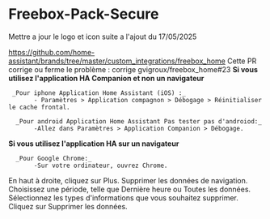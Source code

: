# Freebox-Pack-Secure
Mettre a jour le logo et icon suite a l'ajout du 17/05/2025

https://github.com/home-assistant/brands/tree/master/custom_integrations/freebox_home
Cette PR corrige ou ferme le problème : corrige gvigroux/freebox_home#23
 **Si vous utilisez l'application HA Companion et non un navigateur**
      
     _Pour iphone Application Home Assistant (iOS) :_
           - Paramètres > Application compagnon > Débogage > Réinitialiser le cache frontal.
     
      _Pour android Application Home Assistant Pas tester pas d'androiod:_
           -Allez dans Paramètres > Application Companion > Débogage.

 **Si vous utilisez l'application HA sur un navigateur**
           
      _Pour Google Chrome:_
           -Sur votre ordinateur, ouvrez Chrome.
En haut à droite, cliquez sur Plus. Supprimer les données de navigation.
Choisissez une période, telle que Dernière heure ou Toutes les données.
Sélectionnez les types d'informations que vous souhaitez supprimer.
Cliquez sur Supprimer les données.
